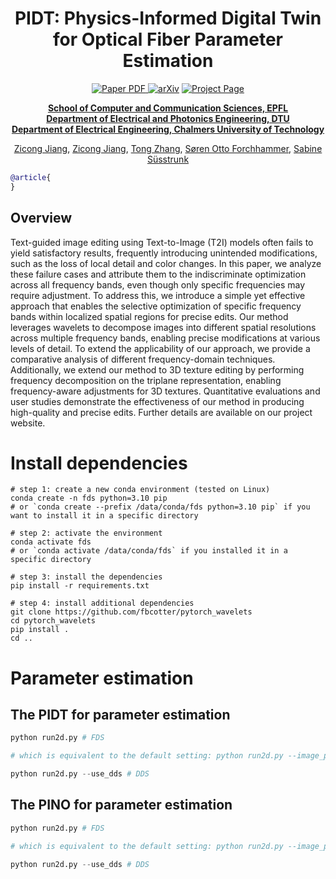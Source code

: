<div align="center">
<h1>PIDT: Physics-Informed Digital Twin for Optical Fiber Parameter Estimation </h1>

<a href="" target="_blank" rel="noopener noreferrer">
  <img src="https://img.shields.io/badge/Paper-blue" alt="Paper PDF">
</a>
<a href=""><img src="https://img.shields.io/badge/arXiv-blue" alt="arXiv"></a>
<a href="/"><img src="https://img.shields.io/badge/project_page-green" alt="Project Page"></a>

**[School of Computer and Communication Sciences, EPFL](https://www.epfl.ch/labs/ivrl/)**<br>
**[Department of Electrical and Photonics Engineering, DTU](https://orbit.dtu.dk/en/organisations/department-of-electrical-and-photonics-engineering/)**<br>
**[Department of Electrical Engineering, Chalmers University of Technology](https://www.chalmers.se/en/departments/e2/)**

[Zicong Jiang](https://yufan-ren.com/), [Zicong Jiang](https://zicongjiang.github.io/zicong-jiang/), [Tong Zhang](https://sites.google.com/view/tong-zhang/), [Søren Otto Forchhammer](https://orbit.dtu.dk/en/persons/s%C3%B8ren-otto-forchhammer/), [Sabine Süsstrunk](https://people.epfl.ch/sabine.susstrunk/)
</div>


```bibtex
@article{
}
```
## Overview

Text-guided image editing using Text-to-Image (T2I) models often fails to yield satisfactory results, frequently introducing unintended modifications, such as the loss of local detail and color changes. In this paper, we analyze these failure cases and attribute them to the indiscriminate optimization across all frequency bands, even though only specific frequencies may require adjustment. To address this, we introduce a simple yet effective approach that enables the selective optimization of specific frequency bands within localized spatial regions for precise edits. Our method leverages wavelets to decompose images into different spatial resolutions across multiple frequency bands, enabling precise modifications at various levels of detail. To extend the applicability of our approach, we provide a comparative analysis of different frequency-domain techniques. Additionally, we extend our method to 3D texture editing by performing frequency decomposition on the triplane representation, enabling frequency-aware adjustments for 3D textures. Quantitative evaluations and user studies demonstrate the effectiveness of our method in producing high-quality and precise edits. Further details are available on our project website. 

<!-- ![framework](./assets/framework.png)

Examples:

![teaser](./assets/teaser.png) -->

# Install dependencies

```
# step 1: create a new conda environment (tested on Linux)
conda create -n fds python=3.10 pip
# or `conda create --prefix /data/conda/fds python=3.10 pip` if you want to install it in a specific directory

# step 2: activate the environment
conda activate fds
# or `conda activate /data/conda/fds` if you installed it in a specific directory

# step 3: install the dependencies
pip install -r requirements.txt

# step 4: install additional dependencies
git clone https://github.com/fbcotter/pytorch_wavelets
cd pytorch_wavelets
pip install .
cd ..
```

# Parameter estimation

##  The PIDT for parameter estimation

```python
python run2d.py # FDS

# which is equivalent to the default setting: python run2d.py --image_path "data/stones.png" --source_prompt "a stack of stone" --target_prompt "a Buddha statue" --dwt_dds --use_dds --J 2 --num_iters 600 --gs 7.5 --seed 24 --keep_low

python run2d.py --use_dds # DDS
```

##  The PINO for parameter estimation

```python
python run2d.py # FDS

# which is equivalent to the default setting: python run2d.py --image_path "data/stones.png" --source_prompt "a stack of stone" --target_prompt "a Buddha statue" --dwt_dds --use_dds --J 2 --num_iters 600 --gs 7.5 --seed 24 --keep_low

python run2d.py --use_dds # DDS
```